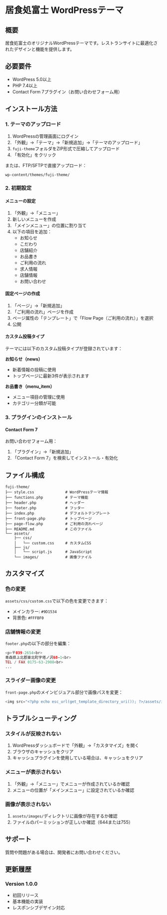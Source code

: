 # 居食処富士 WordPressテーマ

## 概要
居食処富士のオリジナルWordPressテーマです。レストランサイトに最適化されたデザインと機能を提供します。

## 必要要件
- WordPress 5.0以上
- PHP 7.4以上
- Contact Form 7プラグイン（お問い合わせフォーム用）

## インストール方法

### 1. テーマのアップロード
1. WordPressの管理画面にログイン
2. 「外観」→「テーマ」→「新規追加」→「テーマのアップロード」
3. `fuji-theme`フォルダをZIP形式で圧縮してアップロード
4. 「有効化」をクリック

または、FTP/SFTPで直接アップロード：
```
wp-content/themes/fuji-theme/
```

### 2. 初期設定

#### メニューの設定
1. 「外観」→「メニュー」
2. 新しいメニューを作成
3. 「メインメニュー」の位置に割り当て
4. 以下の項目を追加：
   - お知らせ
   - こだわり
   - 店舗紹介
   - お品書き
   - ご利用の流れ
   - 求人情報
   - 店舗情報
   - お問い合わせ

#### 固定ページの作成
1. 「ページ」→「新規追加」
2. 「ご利用の流れ」ページを作成
3. ページ属性の「テンプレート」で「Flow Page（ご利用の流れ）」を選択
4. 公開

#### カスタム投稿タイプ
テーマには以下のカスタム投稿タイプが登録されています：

**お知らせ（news）**
- 新着情報の投稿に使用
- トップページに最新3件が表示されます

**お品書き（menu_item）**
- メニュー項目の管理に使用
- カテゴリー分類が可能

### 3. プラグインのインストール

#### Contact Form 7
お問い合わせフォーム用：
1. 「プラグイン」→「新規追加」
2. 「Contact Form 7」を検索してインストール・有効化

## ファイル構成

```
fuji-theme/
├── style.css              # WordPressテーマ情報
├── functions.php          # テーマ機能
├── header.php             # ヘッダー
├── footer.php             # フッター
├── index.php              # デフォルトテンプレート
├── front-page.php         # トップページ
├── page-flow.php          # ご利用の流れページ
├── README.md              # このファイル
└── assets/
    ├── css/
    │   └── custom.css     # カスタムCSS
    ├── js/
    │   └── script.js      # JavaScript
    └── images/            # 画像ファイル
```

## カスタマイズ

### 色の変更
`assets/css/custom.css`で以下の色を変更できます：
- メインカラー: `#9D1534`
- 背景色: `#FFFBF0`

### 店舗情報の変更
`footer.php`の以下の部分を編集：
```php
<p>〒039-2654<br>
青森県上北郡東北町字塔ノ沢68−1<br>
TEL / FAX 0175-63-2908<br>
...
```

### スライダー画像の変更
`front-page.php`のメインビジュアル部分で画像パスを変更：
```php
<img src="<?php echo esc_url(get_template_directory_uri()); ?>/assets/images/mv01.jpg" alt="メインビジュアル1">
```

## トラブルシューティング

### スタイルが反映されない
1. WordPressダッシュボードで「外観」→「カスタマイズ」を開く
2. ブラウザのキャッシュをクリア
3. キャッシュプラグインを使用している場合は、キャッシュをクリア

### メニューが表示されない
1. 「外観」→「メニュー」でメニューが作成されているか確認
2. メニューの位置が「メインメニュー」に設定されているか確認

### 画像が表示されない
1. `assets/images/`ディレクトリに画像が存在するか確認
2. ファイルのパーミッションが正しいか確認（644または755）

## サポート

質問や問題がある場合は、開発者にお問い合わせください。

## 更新履歴

### Version 1.0.0
- 初回リリース
- 基本機能の実装
- レスポンシブデザイン対応
